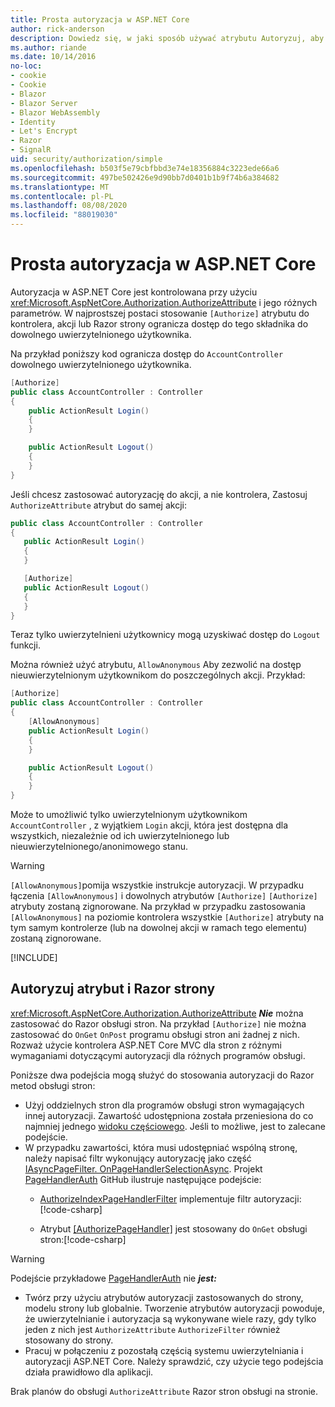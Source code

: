 ```yaml
---
title: Prosta autoryzacja w ASP.NET Core
author: rick-anderson
description: Dowiedz się, w jaki sposób używać atrybutu Autoryzuj, aby ograniczyć dostęp do kontrolerów ASP.NET Core i akcji.
ms.author: riande
ms.date: 10/14/2016
no-loc:
- cookie
- Cookie
- Blazor
- Blazor Server
- Blazor WebAssembly
- Identity
- Let's Encrypt
- Razor
- SignalR
uid: security/authorization/simple
ms.openlocfilehash: b503f5e79cbfbbd3e74e18356884c3223ede66a6
ms.sourcegitcommit: 497be502426e9d90bb7d0401b1b9f74b6a384682
ms.translationtype: MT
ms.contentlocale: pl-PL
ms.lasthandoff: 08/08/2020
ms.locfileid: "88019030"
---
```

# <a name="simple-authorization-in-aspnet-core"></a>Prosta autoryzacja w ASP.NET Core

<a name="security-authorization-simple"></a>

Autoryzacja w ASP.NET Core jest kontrolowana przy użyciu <xref:Microsoft.AspNetCore.Authorization.AuthorizeAttribute> i jego różnych parametrów. W najprostszej postaci stosowanie `[Authorize]` atrybutu do kontrolera, akcji lub Razor strony ogranicza dostęp do tego składnika do dowolnego uwierzytelnionego użytkownika.

Na przykład poniższy kod ogranicza dostęp do `AccountController` dowolnego uwierzytelnionego użytkownika.

```csharp
[Authorize]
public class AccountController : Controller
{
    public ActionResult Login()
    {
    }

    public ActionResult Logout()
    {
    }
}
```

Jeśli chcesz zastosować autoryzację do akcji, a nie kontrolera, Zastosuj `AuthorizeAttribute` atrybut do samej akcji:

```csharp
public class AccountController : Controller
{
   public ActionResult Login()
   {
   }

   [Authorize]
   public ActionResult Logout()
   {
   }
}
```

Teraz tylko uwierzytelnieni użytkownicy mogą uzyskiwać dostęp do `Logout` funkcji.

Można również użyć atrybutu, `AllowAnonymous` Aby zezwolić na dostęp nieuwierzytelnionym użytkownikom do poszczególnych akcji. Przykład:

```csharp
[Authorize]
public class AccountController : Controller
{
    [AllowAnonymous]
    public ActionResult Login()
    {
    }

    public ActionResult Logout()
    {
    }
}
```

Może to umożliwić tylko uwierzytelnionym użytkownikom `AccountController` , z wyjątkiem `Login` akcji, która jest dostępna dla wszystkich, niezależnie od ich uwierzytelnionego lub nieuwierzytelnionego/anonimowego stanu.

> [!WARNING]
> `[AllowAnonymous]`pomija wszystkie instrukcje autoryzacji. W przypadku łączenia `[AllowAnonymous]` i dowolnych atrybutów `[Authorize]` `[Authorize]` atrybuty zostaną zignorowane. Na przykład w przypadku zastosowania `[AllowAnonymous]` na poziomie kontrolera wszystkie `[Authorize]` atrybuty na tym samym kontrolerze (lub na dowolnej akcji w ramach tego elementu) zostaną zignorowane.

[!INCLUDE[](~/includes/requireAuth.md)]

<a name="aarp"></a>

## <a name="authorize-attribute-and-no-locrazor-pages"></a>Autoryzuj atrybut i Razor strony

<xref:Microsoft.AspNetCore.Authorization.AuthorizeAttribute> ***Nie*** można zastosować do Razor obsługi stron. Na przykład `[Authorize]` nie można zastosować do `OnGet` `OnPost` programu obsługi stron ani żadnej z nich. Rozważ użycie kontrolera ASP.NET Core MVC dla stron z różnymi wymaganiami dotyczącymi autoryzacji dla różnych programów obsługi.

Poniższe dwa podejścia mogą służyć do stosowania autoryzacji do Razor metod obsługi stron:

* Użyj oddzielnych stron dla programów obsługi stron wymagających innej autoryzacji. Zawartość udostępniona została przeniesiona do co najmniej jednego [widoku częściowego](xref:mvc/views/partial). Jeśli to możliwe, jest to zalecane podejście.
* W przypadku zawartości, która musi udostępniać wspólną stronę, należy napisać filtr wykonujący autoryzację jako część [IAsyncPageFilter. OnPageHandlerSelectionAsync](xref:Microsoft.AspNetCore.Mvc.Filters.IAsyncPageFilter.OnPageHandlerSelectionAsync%2A). Projekt [PageHandlerAuth](https://github.com/dotnet/AspNetCore.Docs/tree/master/aspnetcore/security/authorization/simple/samples/3.1/PageHandlerAuth) GitHub ilustruje następujące podejście:
  * [AuthorizeIndexPageHandlerFilter](https://github.com/dotnet/AspNetCore.Docs/blob/master/aspnetcore/security/authorization/simple/samples/3.1/PageHandlerAuth/AuthorizeIndexPageHandlerFilter.cs) implementuje filtr autoryzacji:[!code-csharp[](~/security/authorization/simple/samples/3.1/PageHandlerAuth/Pages/Index.cshtml.cs?name=snippet)]

  * Atrybut [[AuthorizePageHandler]](https://github.com/dotnet/AspNetCore.Docs/tree/master/aspnetcore/security/authorization/simple/samples/3.1/PageHandlerAuth/Pages/Index.cshtml.cs#L16) jest stosowany do `OnGet` obsługi stron:[!code-csharp[](~/security/authorization/simple/samples/3.1/PageHandlerAuth/AuthorizeIndexPageHandlerFilter.cs?name=snippet)]

> [!WARNING]
> Podejście przykładowe [PageHandlerAuth](https://github.com/pranavkm/PageHandlerAuth) nie ***jest:***
> * Twórz przy użyciu atrybutów autoryzacji zastosowanych do strony, modelu strony lub globalnie. Tworzenie atrybutów autoryzacji powoduje, że uwierzytelnianie i autoryzacja są wykonywane wiele razy, gdy tylko jeden z nich jest `AuthorizeAttribute` `AuthorizeFilter` również stosowany do strony.
> * Pracuj w połączeniu z pozostałą częścią systemu uwierzytelniania i autoryzacji ASP.NET Core. Należy sprawdzić, czy użycie tego podejścia działa prawidłowo dla aplikacji.

Brak planów do obsługi `AuthorizeAttribute` Razor stron obsługi na stronie. 
